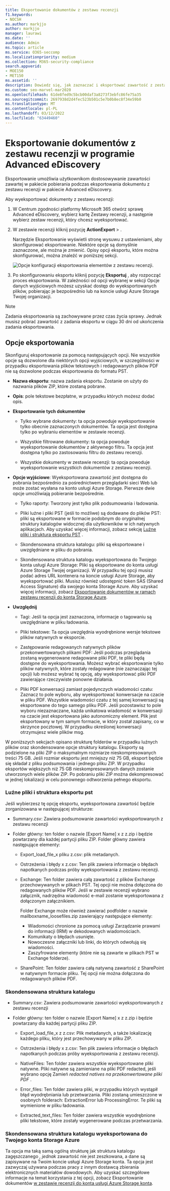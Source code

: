 ```yaml
---
title: Eksportowanie dokumentów z zestawu recenzji
f1.keywords:
- NOCSH
ms.author: markjjo
author: markjjo
manager: laurawi
ms.date: ''
audience: Admin
ms.topic: article
ms.service: O365-seccomp
ms.localizationpriority: medium
ms.collection: M365-security-compliance
search.appverid:
- MOE150
- MET150
ms.assetid: ''
description: Dowiedz się, jak zaznaczać i eksportować zawartość z zestawu Advanced eDiscovery dla prezentacji lub recenzji zewnętrznych.
ms.custom: seo-marvel-mar2020
ms.openlocfilehash: 61de8fed9c5bcb00daf3a8273f3ebfc86fe75a35
ms.sourcegitcommit: 2697938d2d4fec523b501c5e7b0b8ec8f34e59b0
ms.translationtype: MT
ms.contentlocale: pl-PL
ms.lasthandoff: 03/12/2022
ms.locfileid: "63449460"
---
```

# <a name="export-documents-from-a-review-set-in-advanced-ediscovery"></a>Eksportowanie dokumentów z zestawu recenzji w programie Advanced eDiscovery

Eksportowanie umożliwia użytkownikom dostosowywanie zawartości zawartej w pakiecie pobierania podczas eksportowania dokumentu z zestawu recenzji w pakiecie Advanced eDiscovery.

Aby wyeksportować dokumenty z zestawu recenzji:

1. W Centrum zgodności platformy Microsoft 365 otwórz sprawę Advanced eDiscovery, wybierz kartę Zestawy recenzji, a następnie wybierz  zestaw recenzji, który chcesz wyeksportować.

2. W zestawie recenzji kliknij pozycję **ActionExport** > .

   Narzędzie Eksportowanie wyświetli stronę wysuwu z ustawieniami, aby skonfigurować eksportowanie. Niektóre opcje są domyślnie zaznaczone, ale można je zmienić. Opisy opcji eksportu, które można skonfigurować, można znaleźć w poniższej sekcji.

   ![Opcje konfiguracji eksportowania elementów z zestawu recenzji.](../media/bcfc72c7-4a01-4697-9e16-2965b7f04fdb.png)

3. Po skonfigurowaniu eksportu kliknij pozycję **Eksportuj** , aby rozpocząć proces eksportowania. W zależności od opcji wybranej w sekcji  Opcje danych wyjściowych możesz uzyskać dostęp do wyeksportowanych plików, pobierając je bezpośrednio lub na koncie usługi Azure Storage Twojej organizacji.

> [!NOTE]
> Zadania eksportowania są zachowywane przez czas życia sprawy. Jednak musisz pobrać zawartość z zadania eksportu w ciągu 30 dni od ukończenia zadania eksportowania.

## <a name="export-options"></a>Opcje eksportowania

Skonfiguruj eksportowanie za pomocą następujących opcji. Nie wszystkie opcje są dozwolone dla niektórych opcji wyjściowych, w szczególności w przypadku eksportowania plików tekstowych i redagowanych plików PDF nie są dozwolone podczas eksportowania do formatu PST.

- **Nazwa eksportu**: nazwa zadania eksportu. Zostanie on użyty do nazwania plików ZIP, które zostaną pobrane.

- **Opis**: pole tekstowe bezpłatne, w przypadku których możesz dodać opis.

- **Eksportowanie tych dokumentów**

  - Tylko wybrane dokumenty: ta opcja powoduje wyeksportowanie tylko obecnie zaznaczonych dokumentów. Ta opcja jest dostępna tylko po wybraniu elementów w zestawie recenzji.
  
  - Wszystkie filtrowane dokumenty: ta opcja powoduje wyeksportowanie dokumentów z aktywnego filtru. Ta opcja jest dostępna tylko po zastosowaniu filtru do zestawu recenzji.
  
  - Wszystkie dokumenty w zestawie recenzji: ta opcja powoduje wyeksportowanie wszystkich dokumentów z zestawu recenzji.

- **Opcje wyjściowe**: Wyeksportowana zawartość jest dostępna do pobrania bezpośrednio za pośrednictwem przeglądarki sieci Web lub może zostać wysłana na konto usługi Azure Storage. Pierwsze dwie opcje umożliwiają pobieranie bezpośrednie.
  
  - Tylko raporty: Tworzony jest tylko plik podsumowania i ładowania.
  
  - Pliki luźne i pliki PST (jeśli to możliwe) są dodawane do plików PST: pliki są eksportowane w formacie podobnym do oryginalnej struktury katalogów widocznej dla użytkowników w ich natywnych aplikacjach.  Aby uzyskać więcej informacji, zobacz sekcję [Luźne pliki i struktura eksportu PST](#loose-files-and-pst-export-structure) .
  
  - Skondensowana struktura katalogu: pliki są eksportowane i uwzględniane w pliku do pobrania.
  
  - Skondensowana struktura katalogu wyeksportowana do Twojego konta usługi Azure Storage: Pliki są eksportowane do konta usługi Azure Storage Twojej organizacji. W przypadku tej opcji musisz podać adres URL kontenera na koncie usługi Azure Storage, aby wyeksportować pliki. Musisz również udostępnić token SAS (Shared Access Signature) dla swojego konta Storage Azure. Aby uzyskać więcej informacji, zobacz [Eksportowanie dokumentów w ramach zestawu recenzji do konta Storage Azure](download-export-jobs.md).

- **Uwzględnij**
  
  - Tagi: Jeśli ta opcja jest zaznaczona, informacje o tagowaniu są uwzględniane w pliku ładowania.
  
  - Pliki tekstowe: Ta opcja uwzględnia wyodrębnione wersje tekstowe plików natywnych w eksporcie.
  
  - Zastępowanie redagowanych natywnych plików przekonwertowanych plikami PDF: Jeśli podczas przeglądania zostaną wygenerowane redagowane pliki PDF, te pliki będą dostępne do wyeksportowania. Możesz wybrać eksportowanie tylko plików natywnych, które zostały redagowane (nie zaznaczając tej opcji) lub możesz wybrać tę opcję, aby wyeksportować pliki PDF zawierające rzeczywiste ponowne działania.

  - Pliki PDF konwersacji zamiast pojedynczych wiadomości czatu: Zaznacz to pole wyboru, aby wyeksportować konwersacje na czacie w pliku PDF. Wszystkie wiadomości czatu z tej samej konwersacji są eksportowane do tego samego pliku PDF. Jeśli pozostawisz to pole wyboru niezaznaczane, każda unikatowa wiadomość w konwersacji na czacie jest eksportowana jako autonomiczny element. Plik jest eksportowany w tym samym formacie, w który został zapisany, co w skrzynce pocztowej. W przypadku określonej konwersacji otrzymujesz wiele plików msg.

W poniższych sekcjach opisano strukturę folderów w przypadku luźnych plików oraz skondensowane opcje struktury katalogu. Eksporty są podzielone na pliki ZIP o maksymalnym rozmiarze nieskompresowanych treści 75 GB. Jeśli rozmiar eksportu jest mniejszy niż 75 GB, eksport będzie się składał z pliku podsumowania i jednego pliku ZIP. W przypadku eksportów większych niż 75 GB nieskompresowanych danych zostanie utworzonych wiele plików ZIP. Po pobraniu pliki ZIP można dekompresować w jednej lokalizacji w celu ponownego odtworzenia pełnego eksportu.

### <a name="loose-files-and-pst-export-structure"></a>Luźne pliki i struktura eksportu pst

Jeśli wybierzesz tę opcję eksportu, wyeksportowana zawartość będzie zorganizowana w następującej strukturze:

- Summary.csv: Zawiera podsumowanie zawartości wyeksportowanych z zestawu recenzji

- Folder główny: ten folder o nazwie [Export Name] x z z.zip i będzie powtarzany dla każdej partycji pliku ZIP. Folder główny zawiera następujące elementy:
  
  - Export_load_file_x pliku z.csv: plik metadanych.
  
  - Ostrzeżenia i błędy x z.csv: Ten plik zawiera informacje o błędach napotkanych podczas próby wyeksportowania z zestawu recenzji.
  
  - Exchange: Ten folder zawiera całą zawartość z plików Exchange przechowywanych w plikach PST. Tej opcji nie można dołączona do redagowanych plików PDF. Jeśli w zestawie recenzji wybrano załącznik, nadrzędna wiadomość e-mail zostanie wyeksportowana z dołączonym załącznikiem.
  
    Folder Exchange może również zawierać podfolder o nazwie mailboxname_loosefiles.zip zawierający następujące elementy:

    - Wiadomości chronione za pomocą usługi Zarządzanie prawami do informacji (IRM) w dekodowanych wiadomościach.
    - Komunikaty o błędach usunięte.
    - Nowoczesne załączniki lub linki, do których odwołują się wiadomości.
    - Zaszyfrowane elementy (które nie są zawarte w plikach PST w Exchange folderze).
  
  - SharePoint: Ten folder zawiera całą natywną zawartość z SharePoint w natywnym formacie pliku. Tej opcji nie można dołączona do redagowanych plików PDF.

### <a name="condensed-directory-structure"></a>Skondensowana struktura katalogu

- Summary.csv: Zawiera podsumowanie zawartości wyeksportowanych z zestawu recenzji

- Folder główny: ten folder o nazwie [Export Name] x z z.zip i będzie powtarzany dla każdej partycji pliku ZIP.
  
  - Export_load_file_x z z.csv: Plik metadanych, a także lokalizację każdego pliku, który jest przechowywany w pliku ZIP.
  
  - Ostrzeżenia i błędy x z.csv: Ten plik zawiera informacje o błędach napotkanych podczas próby wyeksportowania z zestawu recenzji.

  - NativeFiles: Ten folder zawiera wszystkie wyeksportowane pliki natywne. Pliki natywne są zamieniane na pliki PDF redacted, jeśli wybrano opcję Zamień *redacted natives na przekonwertowane pliki PDF* .
  
  - Error_files: Ten folder zawiera pliki, w przypadku których wystąpił błąd wyodrębniania lub przetwarzania. Pliki zostaną umieszczone w osobnych folderach: ExtractionError lub ProcessingError. Te pliki są wymienione w pliku ładowania.

  - Extracted_text_files: Ten folder zawiera wszystkie wyodrębnione pliki tekstowe, które zostały wygenerowane podczas przetwarzania.

### <a name="condensed-directory-structure-exported-to-your-azure-storage-account"></a>Skondensowana struktura katalogu wyeksportowana do Twojego konta Storage Azure

Ta opcja ma taką samą ogólną strukturę jak struktura katalogu zagęszczanego *, jednak* zawartość nie jest zeszkowana, a dane są zapisywane na Twoim koncie usługi Azure Storage konta. Ta opcja jest zazwyczaj używana podczas pracy z innym dostawcą zbierania elektronicznych materiałów dowodowych. Aby uzyskać szczegółowe informacje na temat korzystania z tej opcji, zobacz Eksportowanie dokumentów [w zestawie recenzji do konta usługi Azure Storage konta](download-export-jobs.md).

